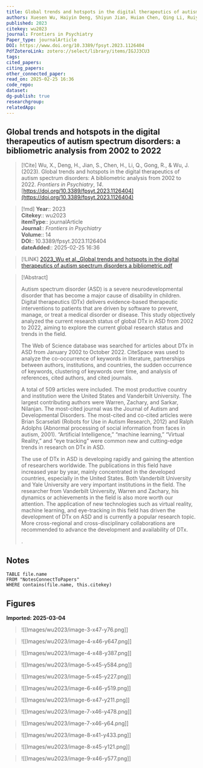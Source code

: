 ```yaml
---
title: Global trends and hotspots in the digital therapeutics of autism spectrum disorders a bibliometric analysis from 2002 to 2022 
authors: Xuesen Wu, Haiyin Deng, Shiyun Jian, Huian Chen, Qing Li, Ruiyu Gong, Jingsong Wu
published: 2023 
citekey: wu2023
journal: Frontiers in Psychiatry
Paper_type: journalArticle
DOI: https://www.doi.org/10.3389/fpsyt.2023.1126404
PdfZoteroLink: zotero://select/library/items/IGJJ3CU3 
tags: 
cited_papers: 
citing_papers: 
other_connected_paper: 
read_on: 2025-02-25 16:36
code_repo: 
dataset: 
dg-publish: true
researchgroup: 
relatedApp:
---
```


## Global trends and hotspots in the digital therapeutics of autism spectrum disorders: a bibliometric analysis from 2002 to 2022

> [!Cite]
> Wu, X., Deng, H., Jian, S., Chen, H., Li, Q., Gong, R., & Wu, J. (2023). Global trends and hotspots in the digital therapeutics of autism spectrum disorders: A bibliometric analysis from 2002 to 2022. _Frontiers in Psychiatry_, _14_. [https://doi.org/10.3389/fpsyt.2023.1126404](https://doi.org/10.3389/fpsyt.2023.1126404)


>[!md]
> **Year**:: 2023   
> **Citekey**:: wu2023  
> **itemType**:: journalArticle  
> **Journal**:: *Frontiers in Psychiatry*  
> **Volume**:: 14  
> **DOI**:: 10.3389/fpsyt.2023.1126404    
> **dateAdded**:: 2025-02-25 16:36

> [!LINK] 
> [2023_Wu et al._Global trends and hotspots in the digital therapeutics of autism spectrum disorders a bibliometric.pdf](zotero://select/library/items/Z7G72IHV)

> [!Abstract]
>
> <sec><title>Introduction</title><p>Autism spectrum disorder (ASD) is a severe neurodevelopmental disorder that has become a major cause of disability in children. Digital therapeutics (DTx) delivers evidence-based therapeutic interventions to patients that are driven by software to prevent, manage, or treat a medical disorder or disease. This study objectively analyzed the current research status of global DTx in ASD from 2002 to 2022, aiming to explore the current global research status and trends in the field.</p></sec><sec><title>Methods</title><p>The Web of Science database was searched for articles about DTx in ASD from January 2002 to October 2022. CiteSpace was used to analyze the co-occurrence of keywords in literature, partnerships between authors, institutions, and countries, the sudden occurrence of keywords, clustering of keywords over time, and analysis of references, cited authors, and cited journals.</p></sec><sec><title>Results</title><p>A total of 509 articles were included. The most productive country and institution were the United States and Vanderbilt University. The largest contributing authors were Warren, Zachary, and Sarkar, Nilanjan. The most-cited journal was the <italic>Journal of Autism and Developmental Disorders</italic>. The most-cited and co-cited articles were Brian Scarselati (Robots for Use in Autism Research, 2012) and Ralph Adolphs (Abnormal processing of social information from faces in autism, 2001). “Artificial Intelligence,” “machine learning,” “Virtual Reality,” and “eye tracking” were common new and cutting-edge trends in research on DTx in ASD.</p></sec><sec><title>Discussion</title><p>The use of DTx in ASD is developing rapidly and gaining the attention of researchers worldwide. The publications in this field have increased year by year, mainly concentrated in the developed countries, especially in the United States. Both Vanderbilt University and Yale University are very important institutions in the field. The researcher from Vanderbilt University, Warren and Zachary, his dynamics or achievements in the field is also more worth our attention. The application of new technologies such as virtual reality, machine learning, and eye-tracking in this field has driven the development of DTx on ASD and is currently a popular research topic. More cross-regional and cross-disciplinary collaborations are recommended to advance the development and availability of DTx.</p></sec>
>.
> 


## Notes

```dataview 
TABLE file.name 
FROM "NotesConnectToPapers" 
WHERE contains(file.name, this.citekey)
```



## Figures

**Imported: 2025-03-04**

> ![[Images/wu2023/image-3-x47-y76.png]]

> ![[Images/wu2023/image-4-x46-y647.png]]

> ![[Images/wu2023/image-4-x48-y387.png]]

> ![[Images/wu2023/image-5-x45-y584.png]]

> ![[Images/wu2023/image-5-x45-y227.png]]

> ![[Images/wu2023/image-6-x46-y519.png]]

> ![[Images/wu2023/image-6-x47-y211.png]]

> ![[Images/wu2023/image-7-x46-y478.png]]

> ![[Images/wu2023/image-7-x46-y64.png]]

> ![[Images/wu2023/image-8-x41-y433.png]]

> ![[Images/wu2023/image-8-x45-y121.png]]

> ![[Images/wu2023/image-9-x46-y577.png]]